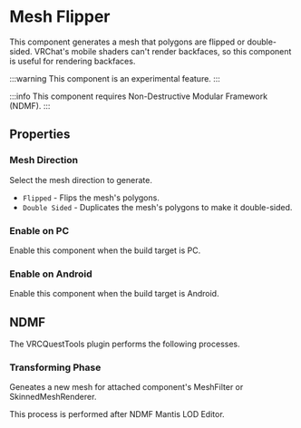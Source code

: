 # Mesh Flipper

This component generates a mesh that polygons are flipped or double-sided.
VRChat's mobile shaders can't render backfaces, so this component is useful for rendering backfaces.

:::warning
This component is an experimental feature.
:::

:::info
This component requires Non-Destructive Modular Framework (NDMF).
:::

## Properties

### Mesh Direction

Select the mesh direction to generate.

- `Flipped` - Flips the mesh's polygons.
- `Double Sided` - Duplicates the mesh's polygons to make it double-sided.

### Enable on PC

Enable this component when the build target is PC.

### Enable on Android

Enable this component when the build target is Android.

## NDMF

The VRCQuestTools plugin performs the following processes.

### Transforming Phase

Geneates a new mesh for attached component's MeshFilter or SkinnedMeshRenderer.

This process is performed after NDMF Mantis LOD Editor.
